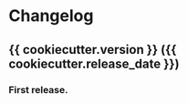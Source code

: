 # Changelog

## {{ cookiecutter.version }} ({{ cookiecutter.release_date }})
    
###  First release.
